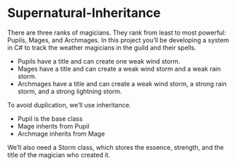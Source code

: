 # Supernatural-Inheritance
There are three ranks of magicians. They rank from least to most powerful: Pupils, Mages, and Archmages. In this project you’ll be developing a system in C# to track the weather magicians in the guild and their spells.  

- Pupils have a title and can create one weak wind storm. 
- Mages have a title and can create a weak wind storm and a weak rain storm. 
- Archmages have a title and can create a weak wind storm, a strong rain storm, and a strong lightning storm.

To avoid duplication, we’ll use inheritance.

- Pupil is the base class
- Mage inherits from Pupil
- Archmage inherits from Mage

We’ll also need a Storm class, which stores the essence, strength, and the title of the magician who created it.
